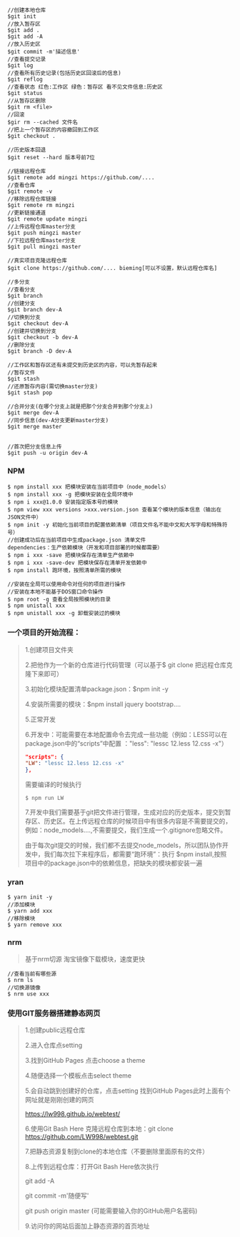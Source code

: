 ```shell
//创建本地仓库
$git init 
//放入暂存区
$git add .
$git add -A
//放入历史区
$git commit -m'描述信息'
//查看提交记录
$git log
//查看所有历史记录(包括历史区回滚后的信息)
$git reflog
//查看状态 红色:工作区 绿色：暂存区 看不见文件信息:历史区
$git status
//从暂存区删除
$git rm <file>
//回滚
$gir rm --cached 文件名
//把上一个暂存区的内容撤回到工作区
$git checkout .

//历史版本回退
$git reset --hard 版本号前7位
```

```shell
//链接远程仓库
$git remote add mingzi https://github.com/....
//查看仓库
$git remote -v
//移除远程仓库链接
$git remote rm mingzi
//更新链接通道
$git remote update mingzi
//上传远程仓库master分支
$git push mingzi master
//下拉远程仓库master分支
$git pull mingzi master

//真实项目克隆远程仓库
$git clone https://github.com/.... bieming[可以不设置，默认远程仓库名]
```

```shell
//多分支
//查看分支
$git branch
//创建分支
$git branch dev-A
//切换到分支
$git checkout dev-A
//创建并切换到分支
$git checkout -b dev-A
//删除分支
$git branch -D dev-A

//工作区和暂存区还有未提交到历史区的内容，可以先暂存起来
//暂存文件
$git stash
//还原暂存内容(需切换master分支)
$git stash pop

//合并分支(在哪个分支上就是把那个分支合并到那个分支上)
$git merge dev-A
//同步信息(dev-A分支更新master分支)
$git merge master


//首次把分支信息上传
$git push -u origin dev-A
```

### NPM

```shell
$ npm install xxx 把模块安装在当前项目中（node_models）
$ npm install xxx -g 把模块安装在全局环境中
$ npm i xxx@1.0.0 安装指定版本号的模块
$ npm view xxx versions >xxx.version.json 查看某个模块的版本信息（输出在JSON文件中）
$ npm init -y 初始化当前项目的配置依赖清单（项目文件名不能中文和大写字母和特殊符号）
//创建成功后在当前项目中生成package.json 清单文件
dependencies：生产依赖模块（开发和项目部署的时候都需要）
$ npm i xxx -save 把模块保存在清单生产依赖中
$ npm i xxx -save-dev 把模块保存在清单开发依赖中
$ npm install 跑环境，按照清单所需的模块

//安装在全局可以使用命令对任何的项目进行操作
//安装在本地不能基于DOS窗口命令操作
$ npm root -g 查看全局按照模块的目录
$ npm unistall xxx
$ npm unistall xxx -g 卸载安装过的模块
```

### 一个项目的开始流程：

>1.创建项目文件夹
>
>2.把他作为一个新的仓库进行代码管理（可以基于$ git clone 把远程仓库克隆下来即可）
>
>3.初始化模块配置清单package.json：$npm init -y
>
>4.安装所需要的模块：$npm install jquery bootstrap....
>
>5.正常开发
>
>6.开发中：可能需要在本地配置命令去完成一些功能（例如：LESS可以在package.json中的“scripts”中配置 ："less": "lessc 12.less 12.css -x"）
>
>```json
>"scripts": {
>"LW": "lessc 12.less 12.css -x"
>},
>```
>
>需要编译的时候执行
>
>```shell
>$ npm run LW
>```
>7.开发中我们需要基于git把文件进行管理，生成对应的历史版本，提交到暂存区、历史区。在上传远程仓库的时候项目中有很多内容是不需要提交的，例如：node_models....,不需要提交，我们生成一个.gitignore忽略文件。
>
>由于每次git提交的时候，我们都不去提交node_models，所以团队协作开发中，我们每次拉下来程序后，都需要“跑环境”：执行  $npm install,按照项目中的package.json中的依赖信息，把缺失的模块都安装一遍
>
>

### yran

```shell
$ yarn init -y
//添加模块
$ yarn add xxx
//移除模块
$ yarn remove xxx
```

### nrm

> 基于nrm切源 淘宝镜像下载模块，速度更快

```shell
//查看当前有哪些源
$ nrm ls
//切换源镜像
$ nrm use xxx
```



### 使用GIT服务器搭建静态网页

> 1.创建public远程仓库
>
> 2.进入仓库点setting
>
> 3.找到GitHub Pages 点击choose a theme
>
> 4.随便选择一个模板点击select theme
>
> 5.会自动跳到创建好的仓库，点击setting 找到GitHub Pages此时上面有个网址就是刚刚创建的网页
>
> https://lw998.github.io/webtest/
>
> 6.使用Git Bash Here 克隆远程仓库到本地：git clone https://github.com/LW998/webtest.git
>
> 7.把静态资源复制到clone的本地仓库（不要删除里面原有的文件）
>
> 8.上传到远程仓库：打开Git Bash Here依次执行
>
> git  add -A
>
> git commit -m'随便写'
>
> git push origin master		(可能需要输入你的GitHub用户名密码)
>
> 9.访问你的网站后面加上静态资源的首页地址
